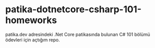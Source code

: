 # patika-dotnetcore-csharp-101-homeworks
patika.dev adresindeki .Net Core patikasında bulunan C# 101 bölümü ödevleri için açtığım repo.
